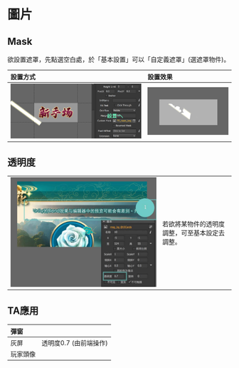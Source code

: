 # 圖片

## Mask

欲設置遮罩，先點選空白處，於「基本設置」可以「自定義遮罩」\(選遮罩物件\)。

| 設置方式 | 設置效果 |
| :--- | :--- |
| ![](.gitbook/assets/screen-shot-2019-10-23-at-13.25.57.png) | ![](.gitbook/assets/screen-shot-2019-10-23-at-13.26.18.png) |

## 透明度

|  |  |
| :--- | :--- |
| ![](.gitbook/assets/transparent.jpg) | 若欲將某物件的透明度調整，可至基本設定去調整。 |

## TA應用

| 彈窗 |  |
| :--- | :--- |
| 灰屏 | 透明度0.7 \(由前端操作\) |
| 玩家頭像 |  |



